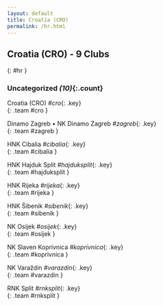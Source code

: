 ```yaml
---
layout: default
title: Croatia (CRO)
permalink: /hr.html
---
```



## Croatia (CRO) - 9 Clubs
{: #hr }









### Uncategorized _(10)_{:.count}


Croatia  (CRO)  _#cro_{: .key} <br>
{: .team #cro }

Dinamo Zagreb • NK Dinamo Zagreb   _#zagreb_{: .key} <br>
{: .team #zagreb }

HNK Cibalia   _#cibalia_{: .key} <br>
{: .team #cibalia }

HNK Hajduk Split   _#hajduksplit_{: .key} <br>
{: .team #hajduksplit }

HNK Rijeka   _#rijeka_{: .key} <br>
{: .team #rijeka }

HNK Šibenik   _#sibenik_{: .key} <br>
{: .team #sibenik }

NK Osijek   _#osijek_{: .key} <br>
{: .team #osijek }

NK Slaven Koprivnica   _#koprivnica_{: .key} <br>
{: .team #koprivnica }

NK Varaždin   _#varazdin_{: .key} <br>
{: .team #varazdin }

RNK Split   _#rnksplit_{: .key} <br>
{: .team #rnksplit }


 
